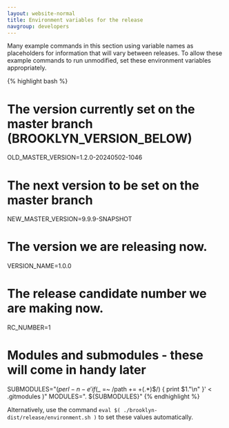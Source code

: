 ```yaml
---
layout: website-normal
title: Environment variables for the release
navgroup: developers
---
```


Many example commands in this section using variable names as placeholders for information that will vary between
releases. To allow these example commands to run unmodified, set these environment variables appropriately.

{% highlight bash %}
# The version currently set on the master branch (BROOKLYN_VERSION_BELOW)
OLD_MASTER_VERSION=1.2.0-20240502-1046
# The next version to be set on the master branch
NEW_MASTER_VERSION=9.9.9-SNAPSHOT

# The version we are releasing now.
VERSION_NAME=1.0.0

# The release candidate number we are making now.
RC_NUMBER=1

# Modules and submodules - these will come in handy later
SUBMODULES="$( perl -n -e 'if ($_ =~ /path += +(.*)$/) { print $1."\n" }' < .gitmodules )"
MODULES=". ${SUBMODULES}"
{% endhighlight %}

Alternatively, use the command `eval $( ./brooklyn-dist/release/environment.sh )` to set these values automatically.

